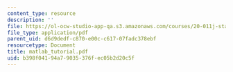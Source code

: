 ```yaml
---
content_type: resource
description: ''
file: https://ol-ocw-studio-app-qa.s3.amazonaws.com/courses/20-011j-statistical-thermodynamics-of-biomolecular-systems-be-011j-spring-2004/b398f04194a79035376fec05b2d20c5f_matlab_tutorial.pdf
file_type: application/pdf
parent_uid: d6d9dedf-c870-e00c-c617-07fadc378ebf
resourcetype: Document
title: matlab_tutorial.pdf
uid: b398f041-94a7-9035-376f-ec05b2d20c5f
---
```

